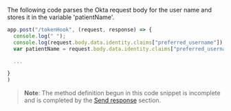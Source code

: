 The following code parses the Okta request body for the user name and stores it in the variable 'patientName'.


```JavaScript
app.post("/tokenHook", (request, response) => {
  console.log(" ");
  console.log(request.body.data.identity.claims["preferred_username"]);
  var patientName = request.body.data.identity.claims["preferred_username"];

  ...

}
)
```
> **Note**: The method definition begun in this code snippet is incomplete and is completed by the [Send response](/docs/guides/token-inline-hook/send-response) section.
